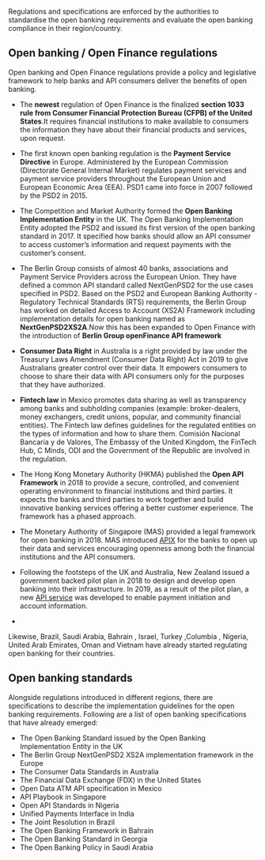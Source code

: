 Regulations and specifications are enforced by the authorities to standardise the open banking requirements and 
evaluate the open banking compliance in their region/country.

## Open banking / Open Finance regulations
Open banking and Open Finance regulations provide a policy and legislative framework to help banks and API consumers deliver the 
benefits of open banking. 

- The **newest** regulation of Open Finance is the finalized **section 1033 rule from Consumer Financial
  Protection Bureau (CFPB) of the United States**.It requires financial institutions to make available to consumers the
  information they have about their financial products and services, upon request.

- The first known open banking regulation is the **Payment Service Directive** in Europe. Administered by the European 
Commission (Directorate General Internal Market) regulates payment services and payment service providers throughout 
the European Union and European Economic Area (EEA). PSD1 came into force in 2007 followed by the PSD2 in 2015.

- The Competition and Market Authority formed the **Open Banking Implementation Entity** in the UK. The Open Banking 
Implementation Entity adopted the PSD2 and issued its first version of the open banking standard in 2017. It 
specified how banks should allow an API consumer to access customer’s information and request payments with the 
customer’s consent.

- The Berlin Group consists of almost 40 banks, associations and Payment Service Providers across the European Union. 
They have defined a common API standard called NextGenPSD2 for the use cases specified in PSD2. Based on the PSD2 and 
European Banking Authority - Regulatory Technical Standards (RTS) requirements, the Berlin Group has worked on detailed 
Access to Account (XS2A) Framework including implementation details for open banking named as **NextGenPSD2XS2A**.Now
this has been expanded to Open Finance with the introduction of **Berlin Group openFinance API framework**

- **Consumer Data Right** in Australia is a right provided by law under the Treasury Laws Amendment 
(Consumer Data Right)  Act in 2019 to give Australians greater control over their data. It empowers consumers to 
choose to share their data with API consumers only for the purposes that they have authorized.

- **Fintech law** in Mexico promotes data sharing as well as transparency among banks and subholding companies 
(example: broker-dealers, money exchangers, credit unions, popular, and community financial entities). The Fintech law 
defines guidelines for the regulated entities on the types of information and how to share them. Comisión Nacional 
Bancaria y de Valores, The Embassy of the United Kingdom, the FinTech Hub, C Minds, ODI and the Government of the 
Republic are involved in the regulation.

- The Hong Kong Monetary Authority (HKMA) published the **Open API Framework** in 2018 to provide a secure, controlled, 
and convenient operating environment to financial institutions and third parties. It expects the banks and third 
parties to work together and build innovative banking services offering a better customer experience. The framework 
has a phased approach. 
 
- The Monetary Authority of Singapore (MAS) provided a legal framework for open banking in 2018. MAS introduced 
[APIX](https://www.mas.gov.sg/development/fintech/api-exchange) for the banks to open up their data and services 
encouraging openness among both the financial institutions and the API consumers.

- Following the footsteps of the UK and Australia, New Zealand issued a government backed pilot plan in 2018 to design 
and develop open banking into their infrastructure. In 2019, as a result of the pilot plan, a 
new [API service](https://www.apicentre.paymentsnz.co.nz/) was developed to enable payment initiation and account 
information.
- 
Likewise, Brazil, Saudi Arabia, Bahrain , Israel, Turkey ,Columbia , Nigeria, United Arab Emirates, Oman and Vietnam have 
already started regulating open banking for their countries. 

## Open banking standards
Alongside regulations introduced in different regions, there are specifications to describe the implementation 
guidelines for the open banking requirements. Following are a list of open banking specifications that have already 
emerged:

- The Open Banking Standard issued by the Open Banking Implementation Entity in the UK
- The Berlin Group NextGenPSD2 XS2A implementation framework in the Europe
- The Consumer Data Standards in Australia
- The Financial Data Exchange (FDX) in the United States
- Open Data ATM API specification in Mexico
- API Playbook in Singapore
- Open API Standards in Nigeria
- Unified Payments Interface in India
- The Joint Resolution in Brazil
- The Open Banking Framework in Bahrain
- The Open Banking Standard in Georgia
- The Open Banking Policy in Saudi Arabia

